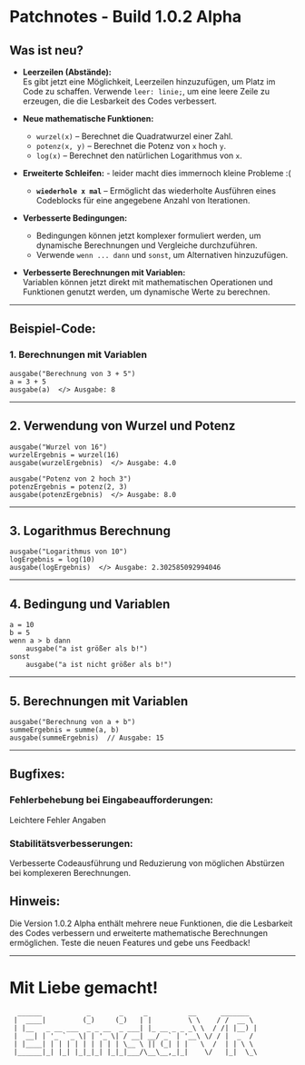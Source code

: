 # Patchnotes - Build 1.0.2 Alpha

## Was ist neu?

- **Leerzeilen (Abstände):**  
  Es gibt jetzt eine Möglichkeit, Leerzeilen hinzuzufügen, um Platz im Code zu schaffen. Verwende `leer: linie;`, um eine leere Zeile zu erzeugen, die die Lesbarkeit des Codes verbessert.

- **Neue mathematische Funktionen:**
  - `wurzel(x)` – Berechnet die Quadratwurzel einer Zahl.
  - `potenz(x, y)` – Berechnet die Potenz von `x` hoch `y`.
  - `log(x)` – Berechnet den natürlichen Logarithmus von `x`.

- **Erweiterte Schleifen:**   - leider macht dies immernoch kleine Probleme :(
  - **`wiederhole x mal`** – Ermöglicht das wiederholte Ausführen eines Codeblocks für eine angegebene Anzahl von Iterationen.

- **Verbesserte Bedingungen:**  
  - Bedingungen können jetzt komplexer formuliert werden, um dynamische Berechnungen und Vergleiche durchzuführen.
  - Verwende `wenn ... dann` und `sonst`, um Alternativen hinzuzufügen.

- **Verbesserte Berechnungen mit Variablen:**  
  Variablen können jetzt direkt mit mathematischen Operationen und Funktionen genutzt werden, um dynamische Werte zu berechnen.

---

## Beispiel-Code:

### 1. **Berechnungen mit Variablen**
```
ausgabe("Berechnung von 3 + 5")
a = 3 + 5
ausgabe(a)  </> Ausgabe: 8
```
---

## 2. Verwendung von Wurzel und Potenz

```
ausgabe("Wurzel von 16")
wurzelErgebnis = wurzel(16)
ausgabe(wurzelErgebnis)  </> Ausgabe: 4.0

ausgabe("Potenz von 2 hoch 3")
potenzErgebnis = potenz(2, 3)
ausgabe(potenzErgebnis)  </> Ausgabe: 8.0
```

---

## 3. Logarithmus Berechnung
```
ausgabe("Logarithmus von 10")
logErgebnis = log(10)
ausgabe(logErgebnis)  </> Ausgabe: 2.302585092994046
```
---

## 4. Bedingung und Variablen
```
a = 10
b = 5
wenn a > b dann
    ausgabe("a ist größer als b!")
sonst
    ausgabe("a ist nicht größer als b!")
```

---
## 5. Berechnungen mit Variablen

```
ausgabe("Berechnung von a + b")
summeErgebnis = summe(a, b)
ausgabe(summeErgebnis)  // Ausgabe: 15
```

---

## Bugfixes:

### Fehlerbehebung bei Eingabeaufforderungen:
Leichtere Fehler Angaben

### Stabilitätsverbesserungen:
Verbesserte Codeausführung und Reduzierung von möglichen Abstürzen bei komplexeren Berechnungen.

## Hinweis:
Die Version 1.0.2 Alpha enthält mehrere neue Funktionen, die die Lesbarkeit des Codes verbessern und erweiterte mathematische Berechnungen ermöglichen. Teste die neuen Features und gebe uns Feedback!


--- 

# Mit Liebe gemacht!

```
  ______           _       _     _          __      _______  
 |  ____|         (_)     (_)   | |         \ \    / /  __ \ 
 | |__   _ __ ___  _ _ __  _ ___| |_ __ _ _ _\ \  / /| |__) |
 |  __| | '_ ` _ \| | '_ \| / __| __/ _` | '__\ \/ / |  _  / 
 | |____| | | | | | | | | | \__ \ || (_| | |   \  /  | | \ \ 
 |______|_| |_| |_|_|_| |_|_|___/\__\__,_|_|    \/   |_|  \_\
                                                             
                                                             
```
